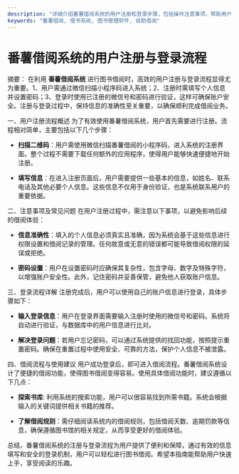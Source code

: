 ```yaml
---
description: "详细介绍番薯借阅系统的用户注册和登录步骤，包括操作注意事项，帮助用户快速上手。"
keywords: "番薯借阅, 借书系统, 图书管理软件, 自助借阅"
---
```

# 番薯借阅系统的用户注册与登录流程

摘要：
在利用 **番薯借阅系统** 进行图书借阅时，高效的用户注册与登录流程显得尤为重要。1、用户需通过微信扫描小程序码进入系统；2、注册时需填写个人信息并设置密码；3、登录时使用已注册的微信号和密码进行验证，这样可确保账户安全。注册与登录过程中，保持信息的准确性至关重要，以确保顺利完成借阅业务。

一、用户注册流程概述
为了有效使用番薯借阅系统，用户首先需要进行注册。流程相对简单，主要包括以下几个步骤：

- **扫描二维码**：用户需使用微信扫描番薯借阅的小程序码，进入系统的注册界面。整个过程不需要下载任何额外的应用程序，使得用户能够快速便捷地开始注册。

- **填写信息**：在进入注册页面后，用户需要提供一些基本的信息，如姓名、联系电话及其他必要个人信息。这些信息不仅用于身份验证，也是系统联系用户的重要依据。

二、注意事项及常见问题
在用户注册过程中，需注意以下事项，以避免影响后续的借阅体验：

- **信息准确性**：填入的个人信息必须真实且准确，因为系统会基于这些信息进行权限设置和借阅记录的管理。任何故意或无意的错误都可能导致借阅权限的延误或拒绝。

- **密码设置**：用户在设置密码时应确保其复杂性，包含字母、数字及特殊字符，以增强账户安全性。此外，记住密码并妥善保管，避免他人获取账户信息。

三、登录流程详解
注册完成后，用户可以使用自己的账户信息进行登录，具体步骤如下：

- **输入登录信息**：用户在登录界面需要输入注册时使用的微信号和密码。系统将自动进行验证，与数据库中的用户信息进行比对。

- **解决登录问题**：若用户忘记密码，可以通过系统提供的找回功能，按照提示重置密码。确保在重置过程中使用安全、可靠的方法，保护个人信息不被泄露。

四、借阅流程与使用建议
用户成功登录后，即可进入借阅流程。番薯借阅系统设计了便捷的借阅功能，使得图书借阅变得容易。使用具体借阅功能时，建议遵循以下几点：

- **探索书库**: 利用系统的搜索功能，用户可以很容易找到所需书籍。系统会根据输入的关键词提供相关书籍的推荐。

- **了解借阅规则**：需仔细阅读系统内的借阅规则，包括借阅天数、逾期罚款等信息，确保遵循图书馆的相关规定，从而享受更好的借阅体验。

总结，番薯借阅系统的注册与登录流程为用户提供了便利和保障，通过有效的信息填写和安全的登录机制，用户可以轻松进行图书借阅。希望本指南能帮助用户快速上手，享受阅读的乐趣。
